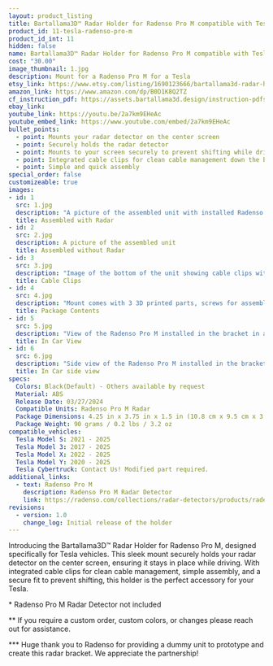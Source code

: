 ```yaml
---
layout: product_listing
title: Bartallama3D™ Radar Holder for Radenso Pro M compatible with Tesla Vehicles
product_id: 11-tesla-radenso-pro-m
product_id_int: 11
hidden: false
name: Bartallama3D™ Radar Holder for Radenso Pro M compatible with Tesla Vehicles
cost: "30.00"
image_thumbnail: 1.jpg
description: Mount for a Radenso Pro M for a Tesla
etsy_link: https://www.etsy.com/listing/1690123666/bartallama3d-radar-holder-for-radenso
amazon_link: https://www.amazon.com/dp/B0D1K8Q2TZ
cf_instruction_pdf: https://assets.bartallama3d.design/instruction-pdfs/Bartallama3D-Radar-Holder-Assembly-Instructions.pdf
ebay_link: 
youtube_link: https://youtu.be/2a7km9EHeAc
youtube_embed_link: https://www.youtube.com/embed/2a7km9EHeAc
bullet_points:
  - point: Mounts your radar detector on the center screen
  - point: Securely holds the radar detector
  - point: Mounts to your screen securely to prevent shifting while driving
  - point: Integrated cable clips for clean cable management down the back of your screen
  - point: Simple and quick assembly
special_order: false
customizeable: true
images:
- id: 1
  src: 1.jpg
  description: "A picture of the assembled unit with installed Radenso Pro M unit"
  title: Assembled with Radar
- id: 2
  src: 2.jpg
  description: A picture of the assembled unit
  title: Assembled without Radar
- id: 3
  src: 3.jpg
  description: "Image of the bottom of the unit showing cable clips with a cable routed through them"
  title: Cable Clips
- id: 4
  src: 4.jpg
  description: "Mount comes with 3 3D printed parts, screws for assembly, a hex wrench and a alcohol cleaning pad"
  title: Package Contents
- id: 5
  src: 5.jpg
  description: "View of the Radenso Pro M installed in the bracket in a Tesla"
  title: In Car View
- id: 6
  src: 6.jpg
  description: "Side view of the Radenso Pro M installed in the bracket in a Tesla"
  title: In Car side view
specs:
  Colors: Black(Default) - Others available by request 
  Material: ABS
  Release Date: 03/27/2024
  Compatible Units: Radenso Pro M Radar
  Package Dimensions: 4.25 in x 3.75 in x 1.5 in (10.8 cm x 9.5 cm x 3.8cm) [HxWxD]
  Package Weight: 90 grams / 0.2 lbs / 3.2 oz
compatible_vehicles:
  Tesla Model S: 2021 - 2025
  Tesla Model 3: 2017 - 2025
  Tesla Model X: 2022 - 2025
  Tesla Model Y: 2020 - 2025
  Tesla Cybertruck: Contact Us! Modified part required.
additional_links:
  - text: Radenso Pro M
    description: Radenso Pro M Radar Detector
    link: https://radenso.com/collections/radar-detectors/products/radenso-pro-m-radar-detector
revisions:
  - version: 1.0
    change_log: Initial release of the holder
---
```


Introducing the Bartallama3D™ Radar Holder for Radenso Pro M, designed specifically for Tesla vehicles. This sleek mount securely holds your radar detector on the center screen, ensuring it stays in place while driving. With integrated cable clips for clean cable management, simple assembly, and a secure fit to prevent shifting, this holder is the perfect accessory for your Tesla.


\* Radenso Pro M Radar Detector not included

\*\* If you require a custom order, custom colors, or changes please reach out for assistance.

\*\*\* Huge thank you to Radenso for providing a dummy unit to prototype and create this radar bracket. We appreciate the partnership! 